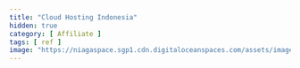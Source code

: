 ```yaml
---
title: "Cloud Hosting Indonesia"
hidden: true
category: [ Affiliate ]
tags: [ ref ]
image: "https://niagaspace.sgp1.cdn.digitaloceanspaces.com/assets/images/affiliasi/banner/ads-persona-offline-to-online-business-cloud-hosting-affiliate-300-x-250.png"
---
```

<script>
//<![CDATA[
if(self.location==top.location) top.location.replace('https://panel.niagahoster.co.id/ref/71031' );
//]]>
</script>

